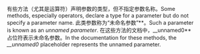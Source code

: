 <span data-ttu-id="8d605-101">有些方法（尤其是运算符）声明参数的类型，但不指定参数名称。</span><span class="sxs-lookup"><span data-stu-id="8d605-101">Some methods, especially operators, declare a type for a parameter but do not specify a parameter name.</span></span> <span data-ttu-id="8d605-102">此类参数称为“未命名参数”\*\*。</span><span class="sxs-lookup"><span data-stu-id="8d605-102">Such a parameter is known as an *unnamed parameter*.</span></span> <span data-ttu-id="8d605-103">在这些方法的文档中，__unnamed0\*\* 占位符表示未命名参数。</span><span class="sxs-lookup"><span data-stu-id="8d605-103">In the documentation for these methods, the *__unnamed0* placeholder represents the unnamed parameter.</span></span>